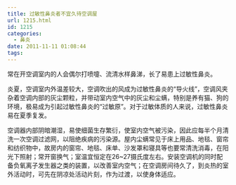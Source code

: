 ```yaml
---
title: 过敏性鼻炎者不宜久待空调屋
url: 1215.html
id: 1215
categories:
  - 鼻炎
date: 2011-11-11 01:08:44
tags:
---
```


常在开空调室内的人会偶尔打喷嚏、流清水样鼻涕，长了易患上过敏性鼻炎。  
  
炎夏，空调室内外温差较大，空调吹出的风成为过敏性鼻炎的“导火线”，空调风夹杂着空调内部的灰尘颗粒，并带动室内空气中的灰尘和尘螨，特别是养有猫、狗的环境，极易成为引起过敏性鼻炎的“过敏原”。对于过敏体质的人来说，过敏性鼻炎易在夏季复发。  
  
空调器内部阴暗潮湿，易使细菌生存繁衍，使室内空气被污染，因此应每半个月清洗一次空调过滤网，以阻绝疾病的污染源。屋内尘螨常见于床上用品、地毯、窗帘和纺织物中，故房内的窗帘、地毯、床单、沙发罩和寝具等也要常清洗消毒，在阳光下照射；常开窗换气；室温宜恒定在26~27摄氏度左右。安装空调机的同时配备负氧离子发生器之类的装置，以改善室内空气；在空调房间待久了，到炎热的室外活动时，可先在阴凉处活动片刻，作为过渡，以使身体适应。